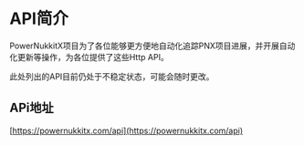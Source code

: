 # API简介  

PowerNukkitX项目为了各位能够更方便地自动化追踪PNX项目进展，并开展自动化更新等操作，为各位提供了这些Http API。  

此处列出的API目前仍处于不稳定状态，可能会随时更改。  

## APi地址  

[https://powernukkitx.com/api](https://powernukkitx.com/api)